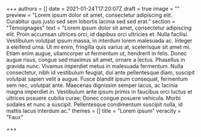 +++
authors = []
date = 2021-01-24T17:20:07Z
draft = true
image = ""
preview = "Lorem ipsum dolor sit amet, consectetur adipiscing elit. Curabitur quis justo sed sem lobortis lacinia sed sed erat."
section = "Témoignages"
text = "Lorem ipsum dolor sit amet, consectetur adipiscing elit. Proin accumsan ultrices orci, id dapibus orci ultricies et. Nulla facilisi. Vestibulum volutpat ipsum massa, in interdum lorem malesuada ac. Integer a eleifend urna. Ut mi enim, fringilla quis varius at, scelerisque sit amet mi. Etiam enim augue, ullamcorper ut fermentum ut, hendrerit in felis. Donec augue risus, congue sed maximus sit amet, ornare a lectus. Phasellus in gravida nunc. Vivamus imperdiet metus in malesuada fermentum. Nulla consectetur, nibh id vestibulum feugiat, dui ante pellentesque diam, suscipit volutpat sapien velit a augue. Fusce blandit ipsum consequat, fermentum sem nec, volutpat ante. Maecenas dignissim semper lacus, ac lacinia magna imperdiet in. Vestibulum ante ipsum primis in faucibus orci luctus et ultrices posuere cubilia curae; Donec congue posuere vehicula. Morbi sodales et nunc a suscipit. Pellentesque condimentum suscipit nulla, id mattis lacus interdum ac."
themes = []
title = "Lorem ipsum"
veracity = "Faux"

+++
